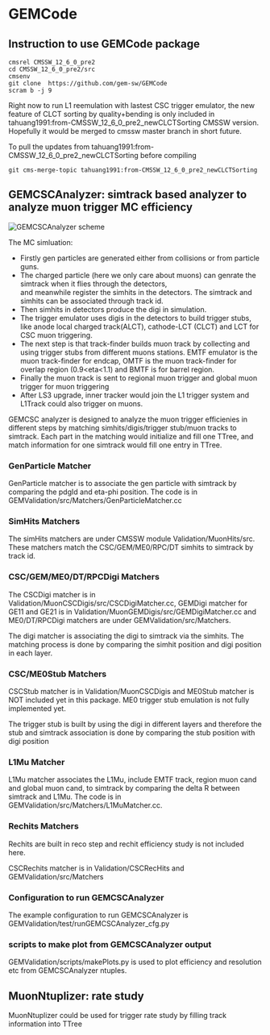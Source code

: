 # GEMCode

## Instruction to use GEMCode package

```
cmsrel CMSSW_12_6_0_pre2
cd CMSSW_12_6_0_pre2/src
cmsenv
git clone  https://github.com/gem-sw/GEMCode
scram b -j 9
```
Right now to run L1 reemulation with lastest CSC trigger emulator, the new feature of CLCT sorting by quality+bending is only included in tahuang1991:from-CMSSW_12_6_0_pre2_newCLCTSorting CMSSW version. Hopefully it would be merged to cmssw master branch in short future. 

To pull the updates from tahuang1991:from-CMSSW_12_6_0_pre2_newCLCTSorting before compiling
```
git cms-merge-topic tahuang1991:from-CMSSW_12_6_0_pre2_newCLCTSorting
```

## GEMCSCAnalyzer: simtrack based analyzer to analyze muon trigger MC efficiency
![GEMCSCAnalyzer scheme](https://github.com/gem-sw/GEMCode/blob/for-CMSSW_12_0_1_X/docs/GEMCSCAnalyzer.png?raw=true)

The MC simluation:
  - Firstly gen particles are generated either from collisions or from particle guns. 
  - The charged particle (here we only care about muons) can genrate the simtrack when it flies through the detectors,  
and meanwhile register the simhits in the detectors. The simtrack and simhits can be associated through track id. 
  - Then simhits in detectors produce the digi in simulation.  
  - The trigger emulator uses digis in the detectors to build trigger stubs,
like anode local charged track(ALCT), cathode-LCT (CLCT) and LCT for CSC muon triggering. 
  - The next step is that track-finder builds muon track by collecting and using trigger stubs from different muons stations. EMTF emulator is the muon track-finder for endcap, OMTF
is the  muon track-finder for overlap region (0.9<eta<1.1) and BMTF is for barrel region. 
  - Finally the muon track is sent to regional muon trigger and global muon trigger for muon triggering
  - After LS3 upgrade, inner tracker would join the L1 trigger system and L1Track could also trigger on muons.  
  
GEMCSC analyzer is designed to analyze the muon trigger efficienies in different steps by matching simhits/digis/trigger stub/muon tracks to simtrack. Each part in the matching would initialize and fill one TTree, and match information for one simtrack would fill one entry in TTree.  

### GenParticle Matcher
GenParticle matcher is to associate the gen particle with simtrack by comparing the pdgId and eta-phi position. The code is in GEMValidation/src/Matchers/GenParticleMatcher.cc

### SimHits Matchers
The simHits matchers are under CMSSW module Validation/MuonHits/src. These matchers match the CSC/GEM/ME0/RPC/DT simhits to simtrack by track id. 

### CSC/GEM/ME0/DT/RPCDigi Matchers
The CSCDigi matcher is in Validation/MuonCSCDigis/src/CSCDigiMatcher.cc, GEMDigi matcher for GE11 and GE21 is in Validation/MuonGEMDigis/src/GEMDigiMatcher.cc and ME0/DT/RPCDigi matchers are under GEMValidation/src/Matchers.

The digi matcher is associating the digi to simtrack via the simhits. The matching process is done by comparing the simhit position and digi position in each layer. 

### CSC/ME0Stub Matchers
CSCStub matcher is in Validation/MuonCSCDigis and ME0Stub matcher is NOT included yet in this package.  ME0 trigger stub emulation is not fully implemented yet.

The trigger stub is built by using the digi in different layers and therefore the stub and simtrack association is done by comparing the stub position with digi position

### L1Mu Matcher
L1Mu matcher associates the L1Mu, include EMTF track, region muon cand and global muon cand, to simtrack by comparing the delta R between simtrack and L1Mu. The code is in GEMValidation/src/Matchers/L1MuMatcher.cc.

### Rechits Matchers
Rechits are built in reco step and rechit efficiency study is not included here.

CSCRechits matcher is in Validation/CSCRecHits and GEMValidation/src/Matchers

### Configuration to run GEMCSCAnalyzer
The example configuration to run GEMCSCAnalyzer is GEMValidation/test/runGEMCSCAnalyzer_cfg.py

### scripts to make plot from GEMCSCAnalyzer output
GEMValidation/scripts/makePlots.py is used to plot efficiency and resolution etc from GEMCSCAnalyzer ntuples.

## MuonNtuplizer: rate study
MuonNtuplizer could be used for trigger rate study by filling track information into TTree
